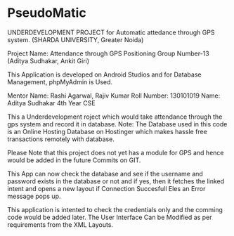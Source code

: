 # PseudoMatic
UNDERDEVELOPMENT PROJECT for Automatic attedance through GPS system. (SHARDA UNIVERSITY, Greater Noida)

Project Name: Attendance through GPS Positioning
Group Number-13 (Aditya Sudhakar, Ankit Giri)

This Application is developed on Android Studios and for Database Management, phpMyAdmin is Used.

Mentor Name: Rashi Agarwal, Rajiv Kumar
Roll Number: 130101019
Name: Aditya Sudhakar
4th Year CSE

This a Underdevelopment roject which would take attendance through the gps system and record it in database.
Note: The Database used in this code is an Online Hosting Database on Hostinger which makes hassle free transactions remotely with database.

Please Note that this project does not yet has a module for GPS and hence would be added in the future Commits on GIT.

This App can now check the database and see if the username and password exists in the database or not and if yes, then it fetches the 
linked intent and opens a new layout if Connection Succesfull Eles an Error message pops up.

This application is intented to check the credentials only and the comming code would be added later.
The User Interface Can be Modified as per requirements from the XML Layouts.


